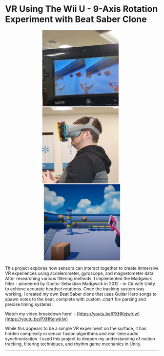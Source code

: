 # VR Using The Wii U - 9-Axis Rotation Experiment with Beat Saber Clone

<div align="center">
  <img src="images/O1.png" alt="Otrio Game Image 1" width="250" style="margin-right: 10px;"/>
  <img src="images/O2.png" alt="Otrio Game Image 2" width="250" style="margin-right: 10px;"/>
  <img src="images/O3.png" alt="Otrio Game Image 3" width="250"/>
</div>

This project explores how sensors can interact together to create immersive VR experiences using accelerometer, gyroscope, and magnetometer data. After researching various filtering methods, I implemented the Madgwick filter - pioneered by Doctor Sebastian Madgwick in 2012 - in C# with Unity to achieve accurate headset rotations. Once the tracking system was working, I created my own Beat Saber clone that uses Guitar Hero songs to spawn notes to the beat, complete with custom .chart file parsing and precise timing systems.

Watch my video breakdown here! - [https://youtu.be/PXHKejwjrIw](https://youtu.be/PXHKejwjrIw)

While this appears to be a simple VR experiment on the surface, it has hidden complexity in sensor fusion algorithms and real-time audio synchronization. I used this project to deepen my understanding of motion tracking, filtering techniques, and rhythm game mechanics in Unity.

---
